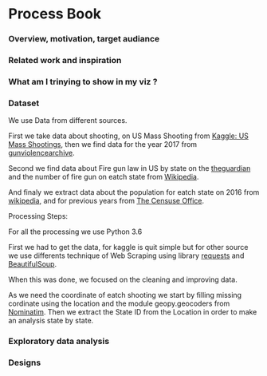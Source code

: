 # Process Book

### Overview, motivation, target audiance



### Related work and inspiration

### What am I trinying to show in my viz ? 

### Dataset

We use Data from different sources. 

First we take data about shooting, on US Mass Shooting from [Kaggle: US Mass Shootings][1], then we find data for the year 2017 from [gunviolencearchive][2]. 

Second we find data about Fire gun law in US by state on the [theguardian][3] and the number of fire gun on eatch state from [Wikipedia][4]. 

And finaly we extract data about the population for eatch state on 2016 from [wikipedia][8], and for previous years from [The Censuse Office][9]. 

[1]: https://www.kaggle.com/zusmani/us-mass-shootings-last-50-years
[2]: http://www.gunviolencearchive.org/reports/mass-shooting
[3]: https://www.theguardian.com/world/interactive/2013/jan/15/gun-laws-united-states
[4]: https://fr.wikipedia.org/wiki/Liste_des_%C3%89tats_am%C3%A9ricains_par_possession_d%27armes_%C3%A0_feu
[8]: https://fr.wikipedia.org/wiki/D%C3%A9mographie_des_%C3%89tats-Unis
[9]: https://www2.census.gov/programs-surveys/popest/tables/1900-1980/counties/totals/e7079co.txt


Processing Steps: 

For all the processing we use Python 3.6

First we had to get the data, for kaggle is quit simple but for other source we use differents technique of Web Scraping using library [requests][5] and [BeautifulSoup][6]. 

When this was done, we focused on the cleaning and improving data. 

As we need the coordinate of eatch shooting we start by filling missing cordinate using the location and the module geopy.geocoders from [Nominatim][7]. Then we extract the State ID from the Location in order to make an analysis state by state.   

[5]: http://docs.python-requests.org/en/master/
[6]: https://www.crummy.com/software/BeautifulSoup/bs4/doc/
[7]: https://github.com/damianbraun/nominatim

### Exploratory data analysis




### Designs 
